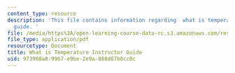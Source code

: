 ```yaml
---
content_type: resource
description: 'This file contains information regarding  what is temperature instructor
  guide. '
file: /media/https%3A/open-learning-course-data-rc.s3.amazonaws.com/res-tll-004-stem-concept-videos-fall-2013/973960a89967e9be2e9a888d67b0cc0c_MITRES_TLL-004F13_TemGuide.pdf
file_type: application/pdf
resourcetype: Document
title: What is Temperature Instructor Guide
uid: 973960a8-9967-e9be-2e9a-888d67b0cc0c
---
```

